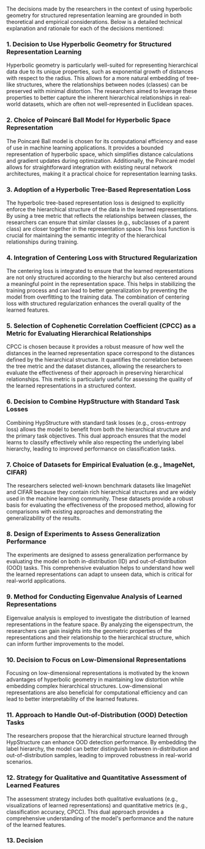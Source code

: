 The decisions made by the researchers in the context of using hyperbolic geometry for structured representation learning are grounded in both theoretical and empirical considerations. Below is a detailed technical explanation and rationale for each of the decisions mentioned:

### 1. Decision to Use Hyperbolic Geometry for Structured Representation Learning
Hyperbolic geometry is particularly well-suited for representing hierarchical data due to its unique properties, such as exponential growth of distances with respect to the radius. This allows for a more natural embedding of tree-like structures, where the relationships between nodes (classes) can be preserved with minimal distortion. The researchers aimed to leverage these properties to better capture the inherent hierarchical relationships in real-world datasets, which are often not well-represented in Euclidean spaces.

### 2. Choice of Poincaré Ball Model for Hyperbolic Space Representation
The Poincaré Ball model is chosen for its computational efficiency and ease of use in machine learning applications. It provides a bounded representation of hyperbolic space, which simplifies distance calculations and gradient updates during optimization. Additionally, the Poincaré model allows for straightforward integration with existing neural network architectures, making it a practical choice for representation learning tasks.

### 3. Adoption of a Hyperbolic Tree-Based Representation Loss
The hyperbolic tree-based representation loss is designed to explicitly enforce the hierarchical structure of the data in the learned representations. By using a tree metric that reflects the relationships between classes, the researchers can ensure that similar classes (e.g., subclasses of a parent class) are closer together in the representation space. This loss function is crucial for maintaining the semantic integrity of the hierarchical relationships during training.

### 4. Integration of Centering Loss with Structured Regularization
The centering loss is integrated to ensure that the learned representations are not only structured according to the hierarchy but also centered around a meaningful point in the representation space. This helps in stabilizing the training process and can lead to better generalization by preventing the model from overfitting to the training data. The combination of centering loss with structured regularization enhances the overall quality of the learned features.

### 5. Selection of Cophenetic Correlation Coefficient (CPCC) as a Metric for Evaluating Hierarchical Relationships
CPCC is chosen because it provides a robust measure of how well the distances in the learned representation space correspond to the distances defined by the hierarchical structure. It quantifies the correlation between the tree metric and the dataset distances, allowing the researchers to evaluate the effectiveness of their approach in preserving hierarchical relationships. This metric is particularly useful for assessing the quality of the learned representations in a structured context.

### 6. Decision to Combine HypStructure with Standard Task Losses
Combining HypStructure with standard task losses (e.g., cross-entropy loss) allows the model to benefit from both the hierarchical structure and the primary task objectives. This dual approach ensures that the model learns to classify effectively while also respecting the underlying label hierarchy, leading to improved performance on classification tasks.

### 7. Choice of Datasets for Empirical Evaluation (e.g., ImageNet, CIFAR)
The researchers selected well-known benchmark datasets like ImageNet and CIFAR because they contain rich hierarchical structures and are widely used in the machine learning community. These datasets provide a robust basis for evaluating the effectiveness of the proposed method, allowing for comparisons with existing approaches and demonstrating the generalizability of the results.

### 8. Design of Experiments to Assess Generalization Performance
The experiments are designed to assess generalization performance by evaluating the model on both in-distribution (ID) and out-of-distribution (OOD) tasks. This comprehensive evaluation helps to understand how well the learned representations can adapt to unseen data, which is critical for real-world applications.

### 9. Method for Conducting Eigenvalue Analysis of Learned Representations
Eigenvalue analysis is employed to investigate the distribution of learned representations in the feature space. By analyzing the eigenspectrum, the researchers can gain insights into the geometric properties of the representations and their relationship to the hierarchical structure, which can inform further improvements to the model.

### 10. Decision to Focus on Low-Dimensional Representations
Focusing on low-dimensional representations is motivated by the known advantages of hyperbolic geometry in maintaining low distortion while embedding complex hierarchical structures. Low-dimensional representations are also beneficial for computational efficiency and can lead to better interpretability of the learned features.

### 11. Approach to Handle Out-of-Distribution (OOD) Detection Tasks
The researchers propose that the hierarchical structure learned through HypStructure can enhance OOD detection performance. By embedding the label hierarchy, the model can better distinguish between in-distribution and out-of-distribution samples, leading to improved robustness in real-world scenarios.

### 12. Strategy for Qualitative and Quantitative Assessment of Learned Features
The assessment strategy includes both qualitative evaluations (e.g., visualizations of learned representations) and quantitative metrics (e.g., classification accuracy, CPCC). This dual approach provides a comprehensive understanding of the model's performance and the nature of the learned features.

### 13. Decision